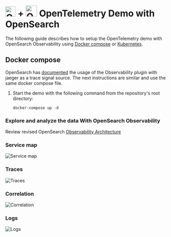 # <img src="https://opentelemetry.io/img/logos/opentelemetry-logo-nav.png" alt="OTel logo" width="32"> + <img src="https://avatars.githubusercontent.com/u/80134844?s=240&v=4" alt="OTel logo" width="35"> OpenTelemetry Demo with OpenSearch 

The following guide describes how to setup the OpenTelemetry demo with OpenSearch Observability using [Docker compose](#docker-compose) or [Kubernetes](#kubernetes).

## Docker compose

OpenSearch has [documented](https://opensearch.org/docs/latest/observing-your-data/trace/trace-analytics-jaeger/#setting-up-opensearch-to-use-jaeger-data) the usage of the Observability plugin with jaeger as a trace signal source.
The next instructions are similar and use the same docker compose file.
1. Start the demo with the following command from the repository's root directory:
   ```
   docker-compose up -d
   ```

### Explore and analyze the data With OpenSearch Observability
Review revised OpenSearch [Observability Architecture](architecture.md)

### Service map
![Service map](https://docs.aws.amazon.com/images/opensearch-service/latest/developerguide/images/ta-dashboards-services.png)

### Traces
![Traces](https://opensearch.org/docs/2.6/images/ta-trace.png)

### Correlation
![Correlation](https://opensearch.org/docs/latest/images/observability-trace.png)

### Logs
![Logs](https://opensearch.org/docs/latest/images/trace_log_correlation.gif)
